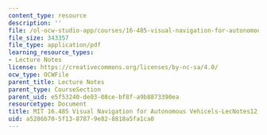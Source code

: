 ```yaml
---
content_type: resource
description: ''
file: /ol-ocw-studio-app/courses/16-485-visual-navigation-for-autonomous-vehicles-vnav-fall-2020/a5286b705f1387879e828818a5fa1ca0_MIT16_485F20_lec12notes.pdf
file_size: 343357
file_type: application/pdf
learning_resource_types:
- Lecture Notes
license: https://creativecommons.org/licenses/by-nc-sa/4.0/
ocw_type: OCWFile
parent_title: Lecture Notes
parent_type: CourseSection
parent_uid: e5f53240-de03-08ce-bf8f-a9b8873390ea
resourcetype: Document
title: MIT 16.485 Visual Navigation for Autonomous Vehicels-LecNotes12
uid: a5286b70-5f13-8787-9e82-8818a5fa1ca0
---
```

